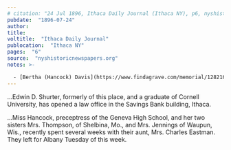 ```yaml
---
# citation: "24 Jul 1896, Ithaca Daily Journal (Ithaca NY), p6, nyshistoricnewspapers.org."
pubdate:  "1896-07-24"
author: 
title: 
voltitle:  "Ithaca Daily Journal"
publocation:  "Ithaca NY"
pages:  "6"
source:  "nyshistoricnewspapers.org"
notes: >-

  - [Bertha (Hancock) Davis](https://www.findagrave.com/memorial/12821609/bertha-davis) (27 Oct 1874 to 24 Mar 1969). 
---
```


...Edwin D. Shurter, formerly of this place, and a graduate of Cornell University, has opened a law office in the Savings Bank building, Ithaca.

...Miss Hancock, preceptress of the Geneva High School, and her two sisters Mrs. Thompson, of Shelbina, Mo., and Mrs. Jennings of Waupun, Wis., recently spent several weeks with their aunt, Mrs. Charles Eastman. They left for Albany Tuesday of this week.


